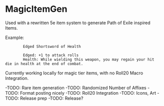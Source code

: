 # MagicItemGen
Used with a rewritten 5e item system to generate Path of Exile inspired Items.

Example:

            Edged Shortsword of Health
            
            Edged: +1 to attack rolls
            Health: While wielding this weapon, you may regain your hit die in health at the end of combat.


Currently working locally for magic tier items, with no Roll20 Macro Integration.

-TODO: Rare item generation
-TODO: Randomized Number of Affixes
-TODO: Format posting nicely
-TODO: Roll20 Integration 
-TODO: Icons, Art
-TODO: Release prep
-TODO: Release?

